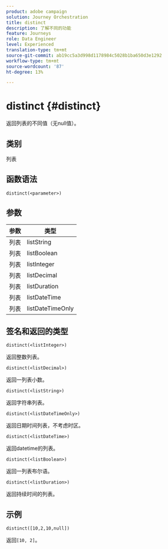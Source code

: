 ```yaml
---
product: adobe campaign
solution: Journey Orchestration
title: distinct
description: 了解不同的功能
feature: Journeys
role: Data Engineer
level: Experienced
translation-type: tm+mt
source-git-commit: ab19cc5a3d998d1178984c5028b1ba650d3e1292
workflow-type: tm+mt
source-wordcount: '87'
ht-degree: 13%

---
```



# distinct {#distinct}

返回列表的不同值（无null值）。

## 类别

列表

## 函数语法

`distinct(<parameter>)`

## 参数

| 参数 | 类型 |
|-----------|------------------|
| 列表 | listString |
| 列表 | listBoolean |
| 列表 | listInteger |
| 列表 | listDecimal |
| 列表 | listDuration |
| 列表 | listDateTime |
| 列表 | listDateTimeOnly |

## 签名和返回的类型

`distinct(<listInteger>)`

返回整数列表。

`distinct(<listDecimal>)`

返回一列表小数。

`distinct(<listString>)`

返回字符串列表。

`distinct(<listDateTimeOnly>)`

返回日期时间列表，不考虑时区。

`distinct(<listDateTime>)`

返回datetime的列表。

`distinct(<listBoolean>)`

返回一列表布尔语。

`distinct(<listDuration>)`

返回持续时间的列表。

## 示例

`distinct([10,2,10,null])`

返回`[10, 2]`。
